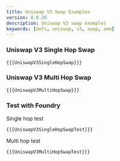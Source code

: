 ```yaml
---
title: Uniswap V3 Swap Examples
version: 0.8.26
description: Uniswap V3 swap examples
keywords: [defi, uniswap, v3, swap, amm]
---
```


### Uniswap V3 Single Hop Swap

```solidity
{{{UniswapV3SingleHopSwap}}}
```

### Uniswap V3 Multi Hop Swap

```solidity
{{{UniswapV3MultiHopSwap}}}
```

### Test with Foundry

Single hop test

```solidity
{{{UniswapV3SingleHopSwapTest}}}
```

Multi hop test

```solidity
{{{UniswapV3MultiHopSwapTest}}}
```
